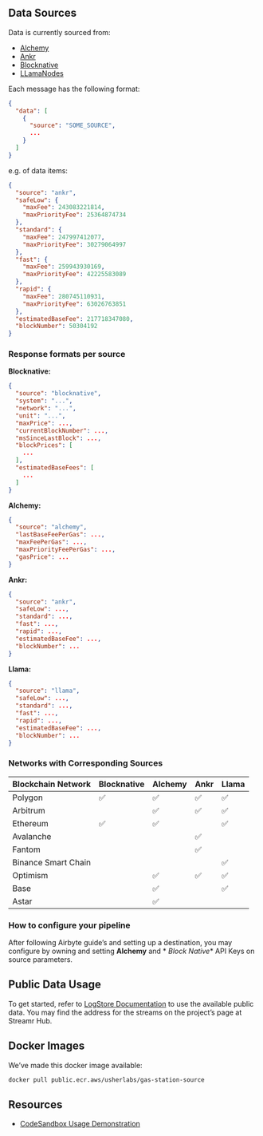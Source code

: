 ## Data Sources
Data is currently sourced from:

- [Alchemy](https://www.alchemy.com/)
- [Ankr](https://www.ankr.com/)
- [Blocknative](https://www.blocknative.com/)
- [LLamaNodes](https://llamanodes.com/)



Each message has the following format:

```json
{
  "data": [
    {
      "source": "SOME_SOURCE",
      ...
    }
  ]
}
```

e.g. of data items:

```json
{
  "source": "ankr",
  "safeLow": {
    "maxFee": 243083221814,
    "maxPriorityFee": 25364874734
  },
  "standard": {
    "maxFee": 247997412077,
    "maxPriorityFee": 30279064997
  },
  "fast": {
    "maxFee": 259943930169,
    "maxPriorityFee": 42225583089
  },
  "rapid": {
    "maxFee": 280745110931,
    "maxPriorityFee": 63026763851
  },
  "estimatedBaseFee": 217718347080,
  "blockNumber": 50304192
}

```

### Response formats per source

**Blocknative:**

```json
{
  "source": "blocknative",
  "system": "...",
  "network": "...",
  "unit": "...",
  "maxPrice": ...,
  "currentBlockNumber": ...,
  "msSinceLastBlock": ...,
  "blockPrices": [
    ...
  ],
  "estimatedBaseFees": [
    ...
  ]
}
```

**Alchemy:**

```json
{
  "source": "alchemy",
  "lastBaseFeePerGas": ...,
  "maxFeePerGas": ...,
  "maxPriorityFeePerGas": ...,
  "gasPrice": ...
}
```

**Ankr:**

```json
{
  "source": "ankr",
  "safeLow": ...,
  "standard": ...,
  "fast": ...,
  "rapid": ...,
  "estimatedBaseFee": ...,
  "blockNumber": ...
}
```

**Llama:**

```json
{
  "source": "llama",
  "safeLow": ...,
  "standard": ...,
  "fast": ...,
  "rapid": ...,
  "estimatedBaseFee": ...,
  "blockNumber": ...
}
```

### **Networks with Corresponding Sources**

| Blockchain Network  | Blocknative | Alchemy | Ankr | Llama |
|---------------------|-------------|---------|------|-------|
| Polygon             | ✅           | ✅       | ✅    | ✅     |
| Arbitrum            |             | ✅       | ✅    | ✅     |
| Ethereum            | ✅           | ✅       |      | ✅     |
| Avalanche           |             |         | ✅    |       |
| Fantom              |             |         | ✅    |       |
| Binance Smart Chain |             |         |      | ✅     |
| Optimism            |             | ✅       | ✅    | ✅     |
| Base                |             | ✅       |      | ✅     |
| Astar               |             | ✅       |      |       |

### How to configure your pipeline

After following Airbyte guide’s and setting up a destination, you may configure by owning and setting **Alchemy** and *
*Block Native** API Keys on source parameters.

## Public Data Usage

To get started, refer to [LogStore Documentation](https://docs.logstore.usher.so/) to use the available public data. You
may find the address for the streams on the project’s page at Streamr Hub.

## Docker Images

We’ve made this docker image available:

```sh
docker pull public.ecr.aws/usherlabs/gas-station-source
```

## Resources

- [CodeSandbox Usage Demonstration](https://codesandbox.io/p/devbox/multi-chain-gas-station-data-streams-2h4krg)
